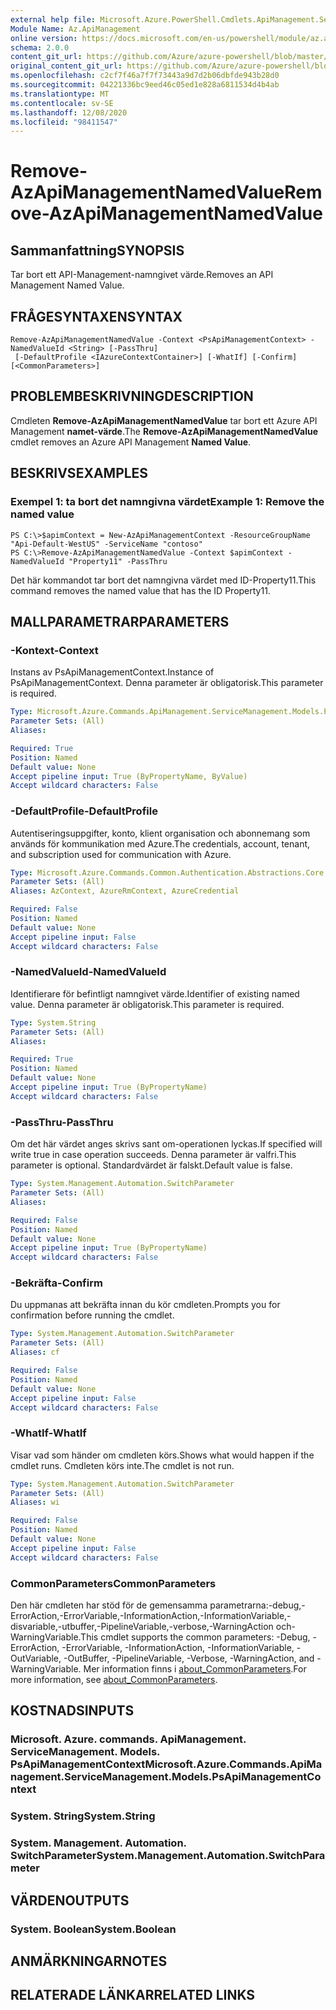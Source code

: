 ```yaml
---
external help file: Microsoft.Azure.PowerShell.Cmdlets.ApiManagement.ServiceManagement.dll-Help.xml
Module Name: Az.ApiManagement
online version: https://docs.microsoft.com/en-us/powershell/module/az.apimanagement/remove-azapimanagementnamedvalue
schema: 2.0.0
content_git_url: https://github.com/Azure/azure-powershell/blob/master/src/ApiManagement/ApiManagement/help/Remove-AzApiManagementNamedValue.md
original_content_git_url: https://github.com/Azure/azure-powershell/blob/master/src/ApiManagement/ApiManagement/help/Remove-AzApiManagementNamedValue.md
ms.openlocfilehash: c2cf7f46a7f7f73443a9d7d2b06dbfde943b28d0
ms.sourcegitcommit: 04221336bc9eed46c05ed1e828a6811534d4b4ab
ms.translationtype: MT
ms.contentlocale: sv-SE
ms.lasthandoff: 12/08/2020
ms.locfileid: "98411547"
---
```

# <span data-ttu-id="18acb-101">Remove-AzApiManagementNamedValue</span><span class="sxs-lookup"><span data-stu-id="18acb-101">Remove-AzApiManagementNamedValue</span></span>

## <span data-ttu-id="18acb-102">Sammanfattning</span><span class="sxs-lookup"><span data-stu-id="18acb-102">SYNOPSIS</span></span>
<span data-ttu-id="18acb-103">Tar bort ett API-Management-namngivet värde.</span><span class="sxs-lookup"><span data-stu-id="18acb-103">Removes an API Management Named Value.</span></span>

## <span data-ttu-id="18acb-104">FRÅGESYNTAXEN</span><span class="sxs-lookup"><span data-stu-id="18acb-104">SYNTAX</span></span>

```
Remove-AzApiManagementNamedValue -Context <PsApiManagementContext> -NamedValueId <String> [-PassThru]
 [-DefaultProfile <IAzureContextContainer>] [-WhatIf] [-Confirm] [<CommonParameters>]
```

## <span data-ttu-id="18acb-105">PROBLEMBESKRIVNING</span><span class="sxs-lookup"><span data-stu-id="18acb-105">DESCRIPTION</span></span>
<span data-ttu-id="18acb-106">Cmdleten **Remove-AzApiManagementNamedValue** tar bort ett Azure API Management **namet-värde**.</span><span class="sxs-lookup"><span data-stu-id="18acb-106">The **Remove-AzApiManagementNamedValue** cmdlet removes an Azure API Management **Named Value**.</span></span>

## <span data-ttu-id="18acb-107">BESKRIVS</span><span class="sxs-lookup"><span data-stu-id="18acb-107">EXAMPLES</span></span>

### <span data-ttu-id="18acb-108">Exempel 1: ta bort det namngivna värdet</span><span class="sxs-lookup"><span data-stu-id="18acb-108">Example 1: Remove the named value</span></span>
```
PS C:\>$apimContext = New-AzApiManagementContext -ResourceGroupName "Api-Default-WestUS" -ServiceName "contoso"
PS C:\>Remove-AzApiManagementNamedValue -Context $apimContext -NamedValueId "Property11" -PassThru
```

<span data-ttu-id="18acb-109">Det här kommandot tar bort det namngivna värdet med ID-Property11.</span><span class="sxs-lookup"><span data-stu-id="18acb-109">This command removes the named value that has the ID Property11.</span></span>

## <span data-ttu-id="18acb-110">MALLPARAMETRAR</span><span class="sxs-lookup"><span data-stu-id="18acb-110">PARAMETERS</span></span>

### <span data-ttu-id="18acb-111">-Kontext</span><span class="sxs-lookup"><span data-stu-id="18acb-111">-Context</span></span>
<span data-ttu-id="18acb-112">Instans av PsApiManagementContext.</span><span class="sxs-lookup"><span data-stu-id="18acb-112">Instance of PsApiManagementContext.</span></span>
<span data-ttu-id="18acb-113">Denna parameter är obligatorisk.</span><span class="sxs-lookup"><span data-stu-id="18acb-113">This parameter is required.</span></span>

```yaml
Type: Microsoft.Azure.Commands.ApiManagement.ServiceManagement.Models.PsApiManagementContext
Parameter Sets: (All)
Aliases:

Required: True
Position: Named
Default value: None
Accept pipeline input: True (ByPropertyName, ByValue)
Accept wildcard characters: False
```

### <span data-ttu-id="18acb-114">-DefaultProfile</span><span class="sxs-lookup"><span data-stu-id="18acb-114">-DefaultProfile</span></span>
<span data-ttu-id="18acb-115">Autentiseringsuppgifter, konto, klient organisation och abonnemang som används för kommunikation med Azure.</span><span class="sxs-lookup"><span data-stu-id="18acb-115">The credentials, account, tenant, and subscription used for communication with Azure.</span></span>

```yaml
Type: Microsoft.Azure.Commands.Common.Authentication.Abstractions.Core.IAzureContextContainer
Parameter Sets: (All)
Aliases: AzContext, AzureRmContext, AzureCredential

Required: False
Position: Named
Default value: None
Accept pipeline input: False
Accept wildcard characters: False
```

### <span data-ttu-id="18acb-116">-NamedValueId</span><span class="sxs-lookup"><span data-stu-id="18acb-116">-NamedValueId</span></span>
<span data-ttu-id="18acb-117">Identifierare för befintligt namngivet värde.</span><span class="sxs-lookup"><span data-stu-id="18acb-117">Identifier of existing named value.</span></span>
<span data-ttu-id="18acb-118">Denna parameter är obligatorisk.</span><span class="sxs-lookup"><span data-stu-id="18acb-118">This parameter is required.</span></span>

```yaml
Type: System.String
Parameter Sets: (All)
Aliases:

Required: True
Position: Named
Default value: None
Accept pipeline input: True (ByPropertyName)
Accept wildcard characters: False
```

### <span data-ttu-id="18acb-119">-PassThru</span><span class="sxs-lookup"><span data-stu-id="18acb-119">-PassThru</span></span>
<span data-ttu-id="18acb-120">Om det här värdet anges skrivs sant om-operationen lyckas.</span><span class="sxs-lookup"><span data-stu-id="18acb-120">If specified will write true in case operation succeeds.</span></span>
<span data-ttu-id="18acb-121">Denna parameter är valfri.</span><span class="sxs-lookup"><span data-stu-id="18acb-121">This parameter is optional.</span></span>
<span data-ttu-id="18acb-122">Standardvärdet är falskt.</span><span class="sxs-lookup"><span data-stu-id="18acb-122">Default value is false.</span></span>

```yaml
Type: System.Management.Automation.SwitchParameter
Parameter Sets: (All)
Aliases:

Required: False
Position: Named
Default value: None
Accept pipeline input: True (ByPropertyName)
Accept wildcard characters: False
```

### <span data-ttu-id="18acb-123">-Bekräfta</span><span class="sxs-lookup"><span data-stu-id="18acb-123">-Confirm</span></span>
<span data-ttu-id="18acb-124">Du uppmanas att bekräfta innan du kör cmdleten.</span><span class="sxs-lookup"><span data-stu-id="18acb-124">Prompts you for confirmation before running the cmdlet.</span></span>

```yaml
Type: System.Management.Automation.SwitchParameter
Parameter Sets: (All)
Aliases: cf

Required: False
Position: Named
Default value: None
Accept pipeline input: False
Accept wildcard characters: False
```

### <span data-ttu-id="18acb-125">-WhatIf</span><span class="sxs-lookup"><span data-stu-id="18acb-125">-WhatIf</span></span>
<span data-ttu-id="18acb-126">Visar vad som händer om cmdleten körs.</span><span class="sxs-lookup"><span data-stu-id="18acb-126">Shows what would happen if the cmdlet runs.</span></span>
<span data-ttu-id="18acb-127">Cmdleten körs inte.</span><span class="sxs-lookup"><span data-stu-id="18acb-127">The cmdlet is not run.</span></span>

```yaml
Type: System.Management.Automation.SwitchParameter
Parameter Sets: (All)
Aliases: wi

Required: False
Position: Named
Default value: None
Accept pipeline input: False
Accept wildcard characters: False
```

### <span data-ttu-id="18acb-128">CommonParameters</span><span class="sxs-lookup"><span data-stu-id="18acb-128">CommonParameters</span></span>
<span data-ttu-id="18acb-129">Den här cmdleten har stöd för de gemensamma parametrarna:-debug,-ErrorAction,-ErrorVariable,-InformationAction,-InformationVariable,-disvariable,-utbuffer,-PipelineVariable,-verbose,-WarningAction och-WarningVariable.</span><span class="sxs-lookup"><span data-stu-id="18acb-129">This cmdlet supports the common parameters: -Debug, -ErrorAction, -ErrorVariable, -InformationAction, -InformationVariable, -OutVariable, -OutBuffer, -PipelineVariable, -Verbose, -WarningAction, and -WarningVariable.</span></span> <span data-ttu-id="18acb-130">Mer information finns i [about_CommonParameters](http://go.microsoft.com/fwlink/?LinkID=113216).</span><span class="sxs-lookup"><span data-stu-id="18acb-130">For more information, see [about_CommonParameters](http://go.microsoft.com/fwlink/?LinkID=113216).</span></span>

## <span data-ttu-id="18acb-131">KOSTNADS</span><span class="sxs-lookup"><span data-stu-id="18acb-131">INPUTS</span></span>

### <span data-ttu-id="18acb-132">Microsoft. Azure. commands. ApiManagement. ServiceManagement. Models. PsApiManagementContext</span><span class="sxs-lookup"><span data-stu-id="18acb-132">Microsoft.Azure.Commands.ApiManagement.ServiceManagement.Models.PsApiManagementContext</span></span>

### <span data-ttu-id="18acb-133">System. String</span><span class="sxs-lookup"><span data-stu-id="18acb-133">System.String</span></span>

### <span data-ttu-id="18acb-134">System. Management. Automation. SwitchParameter</span><span class="sxs-lookup"><span data-stu-id="18acb-134">System.Management.Automation.SwitchParameter</span></span>

## <span data-ttu-id="18acb-135">VÄRDEN</span><span class="sxs-lookup"><span data-stu-id="18acb-135">OUTPUTS</span></span>

### <span data-ttu-id="18acb-136">System. Boolean</span><span class="sxs-lookup"><span data-stu-id="18acb-136">System.Boolean</span></span>

## <span data-ttu-id="18acb-137">ANMÄRKNINGAR</span><span class="sxs-lookup"><span data-stu-id="18acb-137">NOTES</span></span>

## <span data-ttu-id="18acb-138">RELATERADE LÄNKAR</span><span class="sxs-lookup"><span data-stu-id="18acb-138">RELATED LINKS</span></span>

